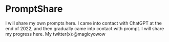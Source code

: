 # PromptShare
I will share my own prompts here.
I came into contact with ChatGPT at the end of 2022, and then gradually came into contact with prompt. I will share my progress here.
My twitter(x):@magicyowow
